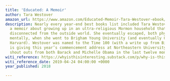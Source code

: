 ```yaml
---
title: 'Educated: A Memoir'
author: Tara Westover
amazon_url: https://www.amazon.com/Educated-Memoir-Tara-Westover-ebook/dp/B072BLVM83/ref=as_li_ss_tl?ie=UTF8&linkCode=ll1&tag=noahbrierdotc-20&linkId=58aad9ad8d90af9de7414d6592b0bace
description: Nearly every year-end best books list included Tara Westover’s Educated,
  a memoir about growing up in an ultra-religious Mormon household that was completely
  disconnected from the outside world. She eventually escaped, both physically and
  mentally, when she went to Brigham Young University (and eventually Cambridge and
  Harvard). Westover was named to the Time 100 (with a write up from Bill Gates),
  is giving this year’s commencement address at Northeastern University, and has gotten
  shout outs from both Barack and Michelle Obama in the last twelve months. (NRB 4/24)
witi_reference: https://whyisthisinteresting.substack.com/p/why-is-this-interesting-wednesday-e0a
witi_reference_date: 2019-04-24 04:00:00 +0000
year_published: 2018

---
```


